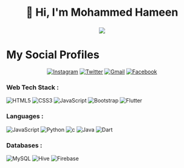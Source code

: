 <h1 align="center">👋 Hi, I'm Mohammed Hameen </h1>
<h3 align="center"> <img src="https://readme-typing-svg.herokuapp.com?color=0357F7&lines=beginner+Developer+%3A)" /> </h3>

# My Social Profiles
<p align="center">
<a href="https://www.instagram.com/ameen__k____?utm_source=ig_web_button_share_sheet&igsh=ZDNlZDc0MzIxNw==" target="_blank"><img alt="Instagram" src="https://img.shields.io/badge/Hameen-%23E4405F.svg?&style=for-the-badge&logo=Instagram&logoColor=white"/></a>
<a href="https://x.com/Muhamme52643856?t=zyLCmsmR2eALjTTDUtS3DA&s=08" target="_blank"><img alt="Twitter" src="https://img.shields.io/badge/Hameen-%231DA1F2.svg?&style=for-the-badge&logo=Twitter&logoColor=white"/></a>
<a href="hameenmohammed9@gmail.com"><img alt="Gmail" src="https://img.shields.io/badge/Hameen-D14836?style=for-the-badge&logo=gmail&logoColor=white"/></a>
<a href="https://www.linkedin.com/in/muhammed-hameen-k-23a8b6303?utm_source=share&utm_campaign=share_via&utm_content=profile&utm_medium=android_app" target="_blank"><img alt="Facebook" src="https://img.shields.io/badge/Hameen-%231877F2.svg?&style=for-the-badge&logo=Linkedin&logoColor=white"/></a>
</p>

<h3 align="left">Web Tech Stack :</h3>
<div align="left">
<img alt="HTML5" src="https://img.shields.io/badge/html5-%23E34F26.svg?style=for-the-badge&logo=html5&logoColor=white"/>
<img alt="CSS3" src="https://img.shields.io/badge/css3-%231572B6.svg?style=for-the-badge&logo=css3&logoColor=white"/> 
<img alt="JavaScript" src="https://img.shields.io/badge/javascript-%23323330.svg?style=for-the-badge&logo=javascript&logoColor=%23F7DF1E"/> 
<img alt="Bootstrap" src="https://img.shields.io/badge/bootstrap-%23563D7C.svg?style=for-the-badge&logo=bootstrap&logoColor=white"/>
<img alt="Flutter" src="https://img.shields.io/badge/flutter-%2302569B.svg?style=for-the-badge&logo=flutter&logoColor=white"/>

</div>

<h3 align="left">Languages :</h3>
<div align="left">
  <img alt="JavaScript" src="https://img.shields.io/badge/javascript-%23323330.svg?style=for-the-badge&logo=javascript&logoColor=%23F7DF1E"/> 
  <img alt="Python" src="https://img.shields.io/badge/python-%2314354C.svg?style=for-the-badge&logo=python&logoColor=white"/>
  <img alt="c" src="https://img.shields.io/badge/C%2B%2B-00599C?style=for-the-badge&logo=c%2B%2B&logoColor=white"/>
  <img alt="Java" src="https://img.shields.io/badge/java-%23ED8B00.svg?style=for-the-badge&logo=java&logoColor=white"/>
  <img alt="Dart" src="https://img.shields.io/badge/dart-%230175C2.svg?style=for-the-badge&logo=dart&logoColor=white"/>

</div>

<h3 align="left">Databases :</h3>
<div align="left">
  <img alt="MySQL" src="https://img.shields.io/badge/mysql-%2300f.svg?style=for-the-badge&logo=mysql&logoColor=white"/>
  <img alt="Hive" src="https://img.shields.io/badge/hive-%23FFAE00.svg?style=for-the-badge&logo=hive&logoColor=white"/>
<img alt="Firebase" src="https://img.shields.io/badge/firebase-%23039BE5.svg?style=for-the-badge&logo=firebase&logoColor=white"/>
</div>
